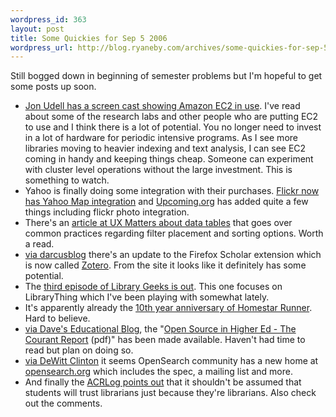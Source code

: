 ```yaml
--- 
wordpress_id: 363
layout: post
title: Some Quickies for Sep 5 2006
wordpress_url: http://blog.ryaneby.com/archives/some-quickies-for-sep-5-2006/
---
```

Still bogged down in beginning of semester problems but I'm hopeful to get some posts up soon.

<ul>
<li><a href="http://weblog.infoworld.com/udell/2006/08/24.html#a1513">Jon Udell has a screen cast showing Amazon EC2 in use</a>. I've read about some of the research labs and other people who are putting EC2 to use and I think there is a lot of potential. You no longer need to invest in a lot of hardware for periodic intensive programs. As I see more libraries moving to heavier indexing and text analysis, I can see EC2 coming in handy and keeping things cheap. Someone can experiment with cluster level operations without the large investment. This is something to watch.</li>
<li>Yahoo is finally doing some integration with their purchases. <a href="http://flickr.com/map/">Flickr now has Yahoo Map integration</a> and <a href="http://upcoming.org/">Upcoming.org</a> has added quite a few things including flickr photo integration.</li>
<li>There's an <a href="http://www.uxmatters.com/MT/archives/000119.php">article at UX Matters about data tables</a> that goes over common practices regarding filter placement and sorting options. Worth a read.</li>
<li><a href="http://netapps.muohio.edu/blogs/darcusb/darcusb/archives/2006/09/03/zotero">via darcusblog</a> there's an update to the Firefox Scholar extension which is now called <a href="http://www.zotero.org/">Zotero</a>. From the site it looks like it definitely has some potential.</li>
<li>The <a href="http://onebiglibrary.net/geeks/episode/003-the-thing-you-do">third episode of Library Geeks is out</a>. This one focuses on LibraryThing which I've been playing with somewhat lately.</li>
<li>It's apparently already the <a href="http://www.homestarrunner.com/10years.html">10th year anniversary of Homestar Runner</a>. Hard to believe.</li>
<li><a href="http://davecormier.com/edblog/?p=76">via Dave's Educational Blog</a>, the "<a href="http://www.ithaka.org/strategic-services/oss/OOSS_Report_FINAL.pdf">Open Source in Higher Ed - The Courant Report</a> (pdf)" has been made available. Haven't had time to read but plan on doing so.</li>
<li><a href="http://blog.unto.net/miscellaneous/introducing-opensearchorg/">via DeWitt Clinton</a> it seems OpenSearch community has a new home at <a href="http://www.opensearch.org/">opensearch.org</a> which includes the spec, a mailing list and more.</li>
<li>And finally the <a href="http://acrlblog.org/2006/09/05/gaining-the-trust-of-students/">ACRLog points out</a> that it shouldn't be assumed that students will trust librarians just because they're librarians. Also check out the comments.</li>
</ul>
